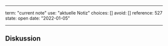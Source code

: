 
---
term:      "current note"
use:       "aktuelle Notiz"
choices:   []
avoid:     []
reference: 527        
state:     open
date:      "2022-01-05"

---

## Diskussion

